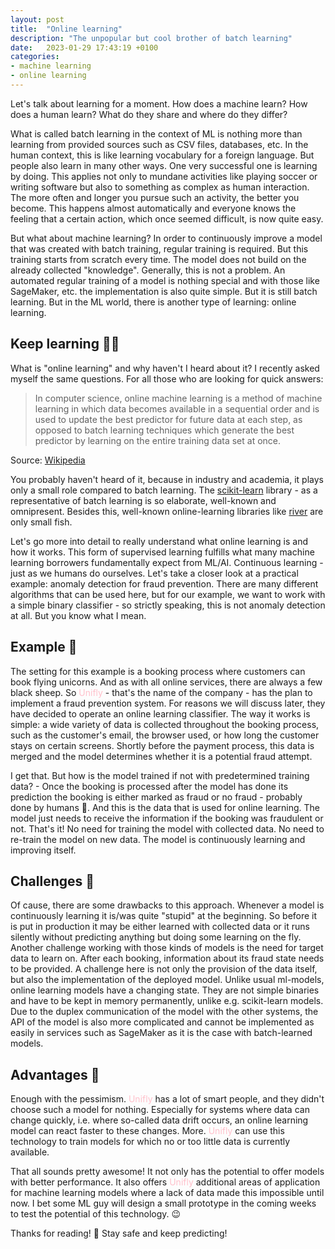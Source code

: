 ```yaml
---
layout: post
title:  "Online learning"
description: "The unpopular but cool brother of batch learning"
date:   2023-01-29 17:43:19 +0100
categories:
- machine learning
- online learning
---
```


Let's talk about learning for a moment. How does a machine learn? How does a human learn? What do they share and where do they differ?

What is called batch learning in the context of ML is nothing more than learning from provided sources such as CSV files, databases, etc. In the human context, this is like learning vocabulary for a foreign language. But people also learn in many other ways. One very successful one is learning by doing. This applies not only to mundane activities like playing soccer or writing software but also to something as complex as human interaction. The more often and longer you pursue such an activity, the better you become. This happens almost automatically and everyone knows the feeling that a certain action, which once seemed difficult, is now quite easy.

But what about machine learning? In order to continuously improve a model that was created with batch training, regular training is required. But this training starts from scratch every time. The model does not build on the already collected "knowledge". Generally, this is not a problem. An automated regular training of a model is nothing special and with those like SageMaker, etc. the implementation is also quite simple. But it is still batch learning. But in the ML world, there is another type of learning: online learning.

## Keep learning 🙇‍♂️
What is "online learning" and why haven't I heard about it? I recently asked myself the same questions. For all those who are looking for quick answers:

> In computer science, online machine learning is a method of machine learning in which data becomes available in a sequential order and is used to update the best predictor for future data at each step, as opposed to batch learning techniques which generate the best predictor by learning on the entire training data set at once.

Source: [Wikipedia](https://en.wikipedia.org/wiki/Online_machine_learning)

You probably haven't heard of it, because in industry and academia, it plays only a small role compared to batch learning. The [scikit-learn](https://scikit-learn.org/stable/index.html) library - as a representative of batch learning is so elaborate, well-known and omnipresent. Besides this, well-known online-learning libraries like [river](https://riverml.xyz/0.15.0/) are only small fish.

Let's go more into detail to really understand what online learning is and how it works. This form of supervised learning fulfills what many machine learning borrowers fundamentally expect from ML/AI. Continuous learning - just as we humans do ourselves. Let's take a closer look at a practical example: anomaly detection for fraud prevention. There are many different algorithms that can be used here, but for our example, we want to work with a simple binary classifier - so strictly speaking, this is not anomaly detection at all. But you know what I mean.

## Example 🦄
The setting for this example is a booking process where customers can book flying unicorns. And as with all online services, there are always a few black sheep. So <span style="color:pink">Unifly</span> - that's the name of the company - has the plan to implement a fraud prevention system. For reasons we will discuss later, they have decided to operate an online learning classifier. The way it works is simple: a wide variety of data is collected throughout the booking process, such as the customer's email, the browser used, or how long the customer stays on certain screens. Shortly before the payment process, this data is merged and the model determines whether it is a potential fraud attempt.

I get that. But how is the model trained if not with predetermined training data? - Once the booking is processed after the model has done its prediction the booking is either marked as fraud or no fraud - probably done by humans 🧬. And this is the data that is used for online learning. The model just needs to receive the information if the booking was fraudulent or not. That's it! No need for training the model with collected data. No need to re-train the model on new data. The model is continuously learning and improving itself.

## Challenges 🤔
Of cause, there are some drawbacks to this approach. Whenever a model is continuously learning it is/was quite "stupid" at the beginning. So before it is put in production it may be either learned with collected data or it runs silently without predicting anything but doing some learning on the fly. Another challenge working with those kinds of models is the need for target data to learn on. After each booking, information about its fraud state needs to be provided. A challenge here is not only the provision of the data itself, but also the implementation of the deployed model. Unlike usual ml-models, online learning models have a changing state. They are not simple binaries and have to be kept in memory permanently, unlike e.g. scikit-learn models. Due to the duplex communication of the model with the other systems, the API of the model is also more complicated and cannot be implemented as easily in services such as SageMaker as it is the case with batch-learned models.

## Advantages 🤩
Enough with the pessimism. <span style="color:pink">Unifly</span> has a lot of smart people, and they didn't choose such a model for nothing. Especially for systems where data can change quickly, i.e. where so-called data drift occurs, an online learning model can react faster to these changes. More. <span style="color:pink">Unifly</span> can use this technology to train models for which no or too little data is currently available.

That all sounds pretty awesome! It not only has the potential to offer models with better performance. It also offers <span style="color:pink">Unifly</span> additional areas of application for machine learning models where a lack of data made this impossible until now. I bet some ML guy will design a small prototype in the coming weeks to test the potential of this technology. 😉

Thanks for reading! 🙏 Stay safe and keep predicting!
